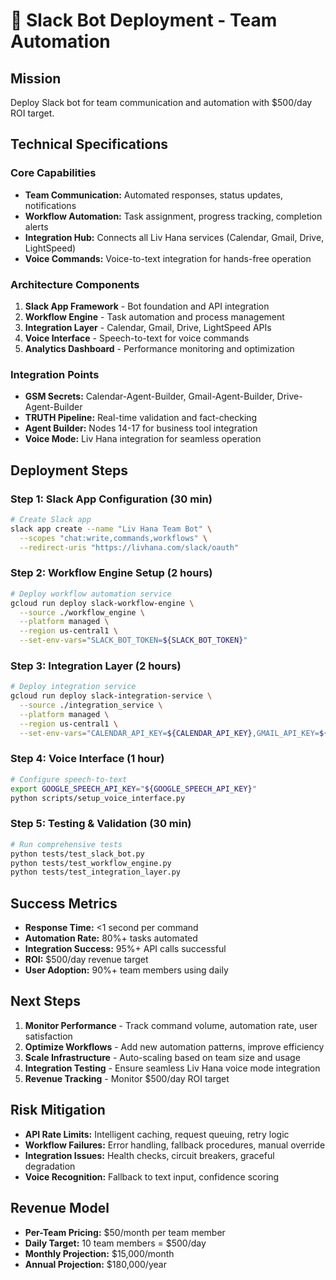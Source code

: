 # 🤖 Slack Bot Deployment - Team Automation

## Mission
Deploy Slack bot for team communication and automation with $500/day ROI target.

## Technical Specifications

### Core Capabilities
- **Team Communication:** Automated responses, status updates, notifications
- **Workflow Automation:** Task assignment, progress tracking, completion alerts
- **Integration Hub:** Connects all Liv Hana services (Calendar, Gmail, Drive, LightSpeed)
- **Voice Commands:** Voice-to-text integration for hands-free operation

### Architecture Components
1. **Slack App Framework** - Bot foundation and API integration
2. **Workflow Engine** - Task automation and process management
3. **Integration Layer** - Calendar, Gmail, Drive, LightSpeed APIs
4. **Voice Interface** - Speech-to-text for voice commands
5. **Analytics Dashboard** - Performance monitoring and optimization

### Integration Points
- **GSM Secrets:** Calendar-Agent-Builder, Gmail-Agent-Builder, Drive-Agent-Builder
- **TRUTH Pipeline:** Real-time validation and fact-checking
- **Agent Builder:** Nodes 14-17 for business tool integration
- **Voice Mode:** Liv Hana integration for seamless operation

## Deployment Steps

### Step 1: Slack App Configuration (30 min)
```bash
# Create Slack app
slack app create --name "Liv Hana Team Bot" \
  --scopes "chat:write,commands,workflows" \
  --redirect-uris "https://livhana.com/slack/oauth"
```

### Step 2: Workflow Engine Setup (2 hours)
```bash
# Deploy workflow automation service
gcloud run deploy slack-workflow-engine \
  --source ./workflow_engine \
  --platform managed \
  --region us-central1 \
  --set-env-vars="SLACK_BOT_TOKEN=${SLACK_BOT_TOKEN}"
```

### Step 3: Integration Layer (2 hours)
```bash
# Deploy integration service
gcloud run deploy slack-integration-service \
  --source ./integration_service \
  --platform managed \
  --region us-central1 \
  --set-env-vars="CALENDAR_API_KEY=${CALENDAR_API_KEY},GMAIL_API_KEY=${GMAIL_API_KEY}"
```

### Step 4: Voice Interface (1 hour)
```bash
# Configure speech-to-text
export GOOGLE_SPEECH_API_KEY="${GOOGLE_SPEECH_API_KEY}"
python scripts/setup_voice_interface.py
```

### Step 5: Testing & Validation (30 min)
```bash
# Run comprehensive tests
python tests/test_slack_bot.py
python tests/test_workflow_engine.py
python tests/test_integration_layer.py
```

## Success Metrics
- **Response Time:** <1 second per command
- **Automation Rate:** 80%+ tasks automated
- **Integration Success:** 95%+ API calls successful
- **ROI:** $500/day revenue target
- **User Adoption:** 90%+ team members using daily

## Next Steps
1. **Monitor Performance** - Track command volume, automation rate, user satisfaction
2. **Optimize Workflows** - Add new automation patterns, improve efficiency
3. **Scale Infrastructure** - Auto-scaling based on team size and usage
4. **Integration Testing** - Ensure seamless Liv Hana voice mode integration
5. **Revenue Tracking** - Monitor $500/day ROI target

## Risk Mitigation
- **API Rate Limits:** Intelligent caching, request queuing, retry logic
- **Workflow Failures:** Error handling, fallback procedures, manual override
- **Integration Issues:** Health checks, circuit breakers, graceful degradation
- **Voice Recognition:** Fallback to text input, confidence scoring

## Revenue Model
- **Per-Team Pricing:** $50/month per team member
- **Daily Target:** 10 team members = $500/day
- **Monthly Projection:** $15,000/month
- **Annual Projection:** $180,000/year
